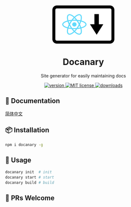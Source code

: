 <p align="center">
  <img src="./art/reactdown.png" width="200px" />
  <h1 align="center" style="border-bottom: none">Docanary</h1>
  <p align="center">Site generator for easily maintaining docs</p>
</p>

<p align="center">
  <a href="https://www.npmjs.com/package/docanary">
    <img src="https://img.shields.io/npm/v/docanary.svg?style=flat-square" alt="version">
  </a>
  <a href="https://github.com/bloss/docanary/blob/master/LICENSE">
    <img src="https://img.shields.io/npm/l/docanary.svg?style=flat-square" alt="MIT license">
  </a>
  <a href="https://npmcharts.com/compare/docanary">
    <img src="https://img.shields.io/npm/dm/docanary.svg?style=flat-square" alt="downloads">
  </a>
</p>

## 📝 Documentation

[简体中文](https://yubisaki.github.io)

## 📦 Installation

```bash
npm i docanary -g
```

## 🔨 Usage

```bash
docanary init  # init
docanary start # start
docanary build # build
```

## 🤝 PRs Welcome
